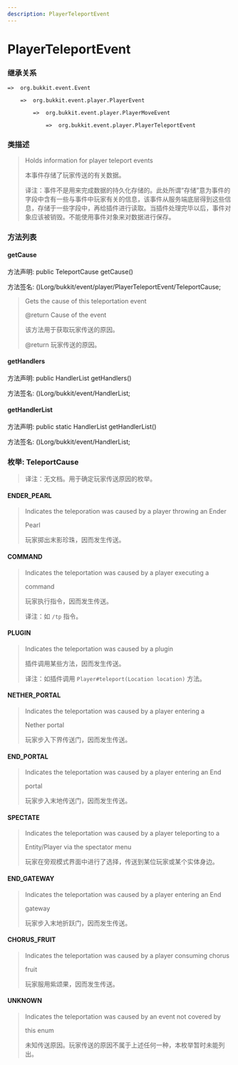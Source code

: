 ```yaml
---
description: PlayerTeleportEvent
---
```


# PlayerTeleportEvent

### 继承关系

    =>  org.bukkit.event.Event

        =>  org.bukkit.event.player.PlayerEvent

            =>  org.bukkit.event.player.PlayerMoveEvent

                =>  org.bukkit.event.player.PlayerTeleportEvent

### 类描述

> Holds information for player teleport events
>
>
> 
> 本事件存储了玩家传送的有关数据。
>
>
> 
> 译注：事件不是用来完成数据的持久化存储的。此处所谓“存储”意为事件的字段中含有一些与事件中玩家有关的信息，该事件从服务端底层得到这些信息，存储于一些字段中，再给插件进行读取。当插件处理完毕以后，事件对象应该被销毁。不能使用事件对象来对数据进行保存。

### 方法列表

#### getCause

方法声明: public TeleportCause getCause()

方法签名: ()Lorg/bukkit/event/player/PlayerTeleportEvent/TeleportCause;

> Gets the cause of this teleportation event
>
> @return Cause of the event
>
>
> 
> 该方法用于获取玩家传送的原因。
>
> @return 玩家传送的原因。

#### getHandlers

方法声明: public HandlerList getHandlers()

方法签名: ()Lorg/bukkit/event/HandlerList;

#### getHandlerList

方法声明: public static HandlerList getHandlerList()

方法签名: ()Lorg/bukkit/event/HandlerList;

### 枚举: TeleportCause

> 译注：无文档。用于确定玩家传送原因的枚举。

#### ENDER_PEARL

> Indicates the teleporation was caused by a player throwing an Ender
>
> Pearl
>
> 
>
> 玩家掷出末影珍珠，因而发生传送。

#### COMMAND

> Indicates the teleportation was caused by a player executing a
>
> command
>
>
> 
> 玩家执行指令，因而发生传送。
>
>
> 
> 译注：如 `/tp` 指令。

#### PLUGIN

> Indicates the teleportation was caused by a plugin
>
>
> 
> 插件调用某些方法，因而发生传送。
>
>
> 
> 译注：如插件调用 `Player#teleport(Location location)` 方法。

#### NETHER_PORTAL

> Indicates the teleportation was caused by a player entering a
>
> Nether portal
>
> 
>
> 玩家步入下界传送门，因而发生传送。

#### END_PORTAL

> Indicates the teleportation was caused by a player entering an End
>
> portal
>
> 
>
> 玩家步入末地传送门，因而发生传送。

#### SPECTATE

> Indicates the teleportation was caused by a player teleporting to a
>
> Entity/Player via the spectator menu
>
> 
>
> 玩家在旁观模式界面中进行了选择，传送到某位玩家或某个实体身边。

#### END_GATEWAY

> Indicates the teleportation was caused by a player entering an End
>
> gateway
>
> 
>
> 玩家步入末地折跃门，因而发生传送。

#### CHORUS_FRUIT

> Indicates the teleportation was caused by a player consuming chorus
>
> fruit
>
>
> 
> 玩家服用紫颂果，因而发生传送。

#### UNKNOWN

> Indicates the teleportation was caused by an event not covered by
>
> this enum
>
>
> 
> 未知传送原因。玩家传送的原因不属于上述任何一种，本枚举暂时未能列出。
